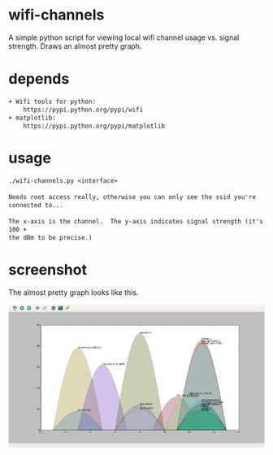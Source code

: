 wifi-channels
=============

A simple python script for viewing local wifi channel usage vs. signal strength.
Draws an almost pretty graph.


depends
=======

    + Wifi tools for python: 
        https://pypi.python.org/pypi/wifi
    + matplotlib: 
        https://pypi.python.org/pypi/matplotlib

usage
=====

    ./wifi-channels.py <interface>

    Needs root access really, otherwise you can only see the ssid you're
    connected to...

    The x-axis is the channel.  The y-axis indicates signal strength (it's 100 +
    the dBm to be precise.)

screenshot
==========

The almost pretty graph looks like this.

![Screen shot of wifi_channels.py](screenshot.png)
